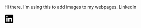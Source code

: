 Hi there. I'm using this to add images to my webpages.
LinkedIn
<?xml version="1.0" ?><!DOCTYPE svg  PUBLIC '-//W3C//DTD SVG 1.1//EN'  'http://www.w3.org/Graphics/SVG/1.1/DTD/svg11.dtd'><svg enable-background="new 0 0 56.693 56.693" height="30px" id="Layer_1" version="1.1" viewBox="0 0 56.693 56.693" width="30px" xml:space="preserve" xmlns="http://www.w3.org/2000/svg" xmlns:xlink="http://www.w3.org/1999/xlink"><g><path d="M30.071,27.101v-0.077c-0.016,0.026-0.033,0.052-0.05,0.077H30.071z"/><path d="M49.265,4.667H7.145c-2.016,0-3.651,1.596-3.651,3.563v42.613c0,1.966,1.635,3.562,3.651,3.562h42.12   c2.019,0,3.654-1.597,3.654-3.562V8.23C52.919,6.262,51.283,4.667,49.265,4.667z M18.475,46.304h-7.465V23.845h7.465V46.304z    M14.743,20.777h-0.05c-2.504,0-4.124-1.725-4.124-3.88c0-2.203,1.67-3.88,4.223-3.88c2.554,0,4.125,1.677,4.175,3.88   C18.967,19.052,17.345,20.777,14.743,20.777z M45.394,46.304h-7.465V34.286c0-3.018-1.08-5.078-3.781-5.078   c-2.062,0-3.29,1.389-3.831,2.731c-0.197,0.479-0.245,1.149-0.245,1.821v12.543h-7.465c0,0,0.098-20.354,0-22.459h7.465v3.179   c0.992-1.53,2.766-3.709,6.729-3.709c4.911,0,8.594,3.211,8.594,10.11V46.304z"/></g></svg>
